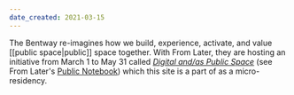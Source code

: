 ```yaml
---
date_created: 2021-03-15
---
```


The Bentway re-imagines how we build, experience, activate, and value [[public space|public]] space together. With From Later, they are hosting an initiative from March 1 to May 31 called [_Digital and/as Public Space_](https://www.thebentway.ca/event/digital-and-as-public-space/) (see From Later's [Public Notebook](https://docs.google.com/document/d/1eXk14blXZSm7EQrksFgcoZ8Rf17rmu7zrBEUyczGG5M/edit#)) which this site is a part of as a micro-residency.
